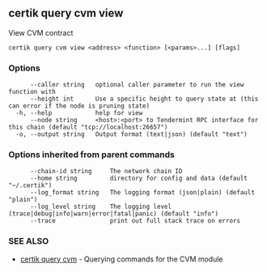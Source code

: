 ## certik query cvm view

View CVM contract

```
certik query cvm view <address> <function> [<params>...] [flags]
```

### Options

```
      --caller string   optional caller parameter to run the view function with
      --height int      Use a specific height to query state at (this can error if the node is pruning state)
  -h, --help            help for view
      --node string     <host>:<port> to Tendermint RPC interface for this chain (default "tcp://localhost:26657")
  -o, --output string   Output format (text|json) (default "text")
```

### Options inherited from parent commands

```
      --chain-id string     The network chain ID
      --home string         directory for config and data (default "~/.certik")
      --log_format string   The logging format (json|plain) (default "plain")
      --log_level string    The logging level (trace|debug|info|warn|error|fatal|panic) (default "info")
      --trace               print out full stack trace on errors
```

### SEE ALSO

* [certik query cvm](certik_query_cvm.md)	 - Querying commands for the CVM module



